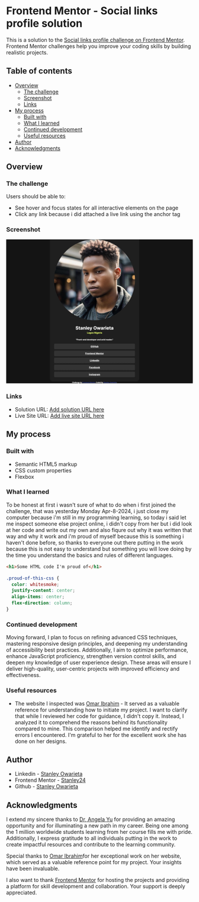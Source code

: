 # Frontend Mentor - Social links profile solution

This is a solution to the [Social links profile challenge on Frontend Mentor](https://www.frontendmentor.io/challenges/social-links-profile-UG32l9m6dQ). Frontend Mentor challenges help you improve your coding skills by building realistic projects. 

## Table of contents

- [Overview](#overview)
  - [The challenge](#the-challenge)
  - [Screenshot](#screenshot)
  - [Links](#links)
- [My process](#my-process)
  - [Built with](#built-with)
  - [What I learned](#what-i-learned)
  - [Continued development](#continued-development)
  - [Useful resources](#useful-resources)
- [Author](#author)
- [Acknowledgments](#acknowledgments)

## Overview

### The challenge

Users should be able to:

- See hover and focus states for all interactive elements on the page
- Click any link because i did attached a live link using the anchor tag

### Screenshot

![](./Screenshot.jpeg)


### Links

- Solution URL: [Add solution URL here](https://your-solution-url.com)
- Live Site URL: [Add live site URL here](https://your-live-site-url.com)

## My process

### Built with

- Semantic HTML5 markup
- CSS custom properties
- Flexbox

### What I learned

To be honest at first i wasn't sure of what to do when i first joined the challenge, that was yesterday Monday Apr-8-2024, i just close my computer because i'm still in my programming learning, so today i said let me inspect someone else project online, i didn't copy from her but i did look at her code and write out my own and also fiqure out why it was written that way and why it work and i'm proud of myself because this is something i haven't done before, so thanks to everyone out there putting in the work because this is not easy to understand but something you will love doing by the time you understand the basics and rules of different languages.

```html
<h1>Some HTML code I'm proud of</h1>
```
```css
.proud-of-this-css {
  color: whitesmoke;
  justify-content: center;
  align-items: center;
  flex-direction: column;
}
```


### Continued development

Moving forward, I plan to focus on refining advanced CSS techniques, mastering responsive design principles, and deepening my understanding of accessibility best practices. Additionally, I aim to optimize performance, enhance JavaScript proficiency, strengthen version control skills, and deepen my knowledge of user experience design. These areas will ensure I deliver high-quality, user-centric projects with improved efficiency and effectiveness.

### Useful resources

- The website I inspected was [Omar Ibrahim](https://omaribrahim2002.github.io/Social-Links-Profile/) - It served as a valuable reference for understanding how to initiate my project. I want to clarify that while I reviewed her code for guidance, I didn't copy it. Instead, I analyzed it to comprehend the reasons behind its functionality compared to mine. This comparison helped me identify and rectify errors I encountered. I'm grateful to her for the excellent work she has done on her designs.



## Author

- Linkedin - [Stanley Owarieta](https://www.linkedin.com/in/stanley-owarieta-9127042b7/)
- Frontend Mentor - [Stanley24](https://www.frontendmentor.io/profile/Stanley-24)
- Github - [Stanley Owarieta](https://github.com/Stanley-24)



## Acknowledgments

I extend my sincere thanks to [Dr, Angela Yu](https://www.linkedin.com/in/angela-yu1/) for providing an amazing opportunity and for illuminating a new path in my career. Being one among the 1 million worldwide students learning from her course fills me with pride. Additionally, I express gratitude to all individuals putting in the work to create impactful resources and contribute to the learning community.

Special thanks to [Omar Ibrahim](https://github.com/OmarIbrahim2002)for her exceptional work on her website, which served as a valuable reference point for my project. Your insights have been invaluable.

I also want to thank [Frontend Mentor](https://www.frontendmentor.io/home) for hosting the projects and providing a platform for skill development and collaboration. Your support is deeply appreciated.
